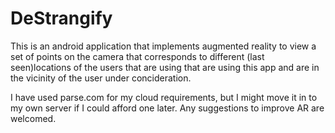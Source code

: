 # DeStrangify

This is an android application that implements augmented reality to view a set of points on the camera that corresponds to 
different (last seen)locations of the users that are using that are using this app and are in the vicinity of the user under
concideration.

I have used parse.com for my cloud requirements, but I might move it in to my own server if I could afford one later. Any
suggestions to improve AR are welcomed.
